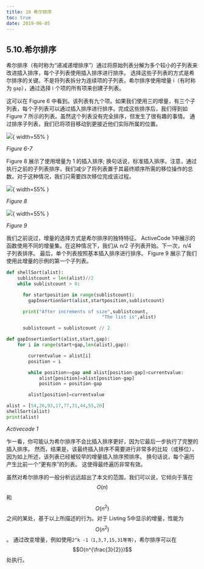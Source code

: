 ```yaml
---
title: 10 希尔排序
toc: true
date: 2019-06-05
---
```

## 5.10.希尔排序

希尔排序（有时称为“递减递增排序”）通过将原始列表分解为多个较小的子列表来改进插入排序，每个子列表使用插入排序进行排序。 选择这些子列表的方式是希尔排序的关键。不是将列表拆分为连续项的子列表，希尔排序使用增量 i（有时称为 `gap`），通过选择 i 个项的所有项来创建子列表。

这可以在 Figure 6 中看到。该列表有九个项。如果我们使用三的增量，有三个子列表，每个子列表可以通过插入排序进行排序。完成这些排序后，我们得到如 Figure 7 所示的列表。虽然这个列表没有完全排序，但发生了很有趣的事情。 通过排序子列表，我们已将项目移动到更接近他们实际所属的位置。

![](http://images.iterate.site/blog/image/20190702/nkbOffSlgLkr.png?imageslim){ width=55% }

*Figure 6-7*

Figure 8 展示了使用增量为 1 的插入排序; 换句话说，标准插入排序。注意，通过执行之前的子列表排序，我们减少了将列表置于其最终顺序所需的移位操作的总数。对于这种情况，我们只需要四次移位完成该过程。

![](http://images.iterate.site/blog/image/20190702/xrpAOWFLSGSh.png?imageslim){ width=55% }

*Figure 8*

![](http://images.iterate.site/blog/image/20190702/8NRedhzU242T.png?imageslim){ width=55% }

*Figure 9*

我们之前说过，增量的选择方式是希尔排序的独特特征。 ActiveCode 1中展示的函数使用不同的增量集。在这种情况下，我们从 n/2 子列表开始。下一次，n/4 子列表排序。 最后，单个列表按照基本插入排序进行排序。 Figure 9 展示了我们使用此增量的示例的第一个子列表。

```python
def shellSort(alist):
    sublistcount = len(alist)//2
    while sublistcount > 0:

      for startposition in range(sublistcount):
        gapInsertionSort(alist,startposition,sublistcount)

      print("After increments of size",sublistcount,
                                   "The list is",alist)

      sublistcount = sublistcount // 2

def gapInsertionSort(alist,start,gap):
    for i in range(start+gap,len(alist),gap):

        currentvalue = alist[i]
        position = i

        while position>=gap and alist[position-gap]>currentvalue:
            alist[position]=alist[position-gap]
            position = position-gap

        alist[position]=currentvalue

alist = [54,26,93,17,77,31,44,55,20]
shellSort(alist)
print(alist)
```

*Activecode 1*

乍一看，你可能认为希尔排序不会比插入排序更好，因为它最后一步执行了完整的插入排序。 然而，结果是，该最终插入排序不需要进行非常多的比较（或移位），因为如上所述，该列表已经被较早的增量插入排序预排序。 换句话说，每个遍历产生比前一个“更有序”的列表。 这使得最终遍历非常有效。

虽然对希尔排序的一般分析远远超出了本文的范围，我们可以说，它倾向于落在 $$O(n)$$ 和 $$O(n^2)$$ 之间的某处，基于以上所描述的行为。对于 Listing 5中显示的增量，性能为 $$O(n^2)$$ 。 通过改变增量，例如使用`2^k -1（1,3,7,15,31等等）`，希尔排序可以在 $$O(n^{\frac{3}{2}})$$ 处执行。
